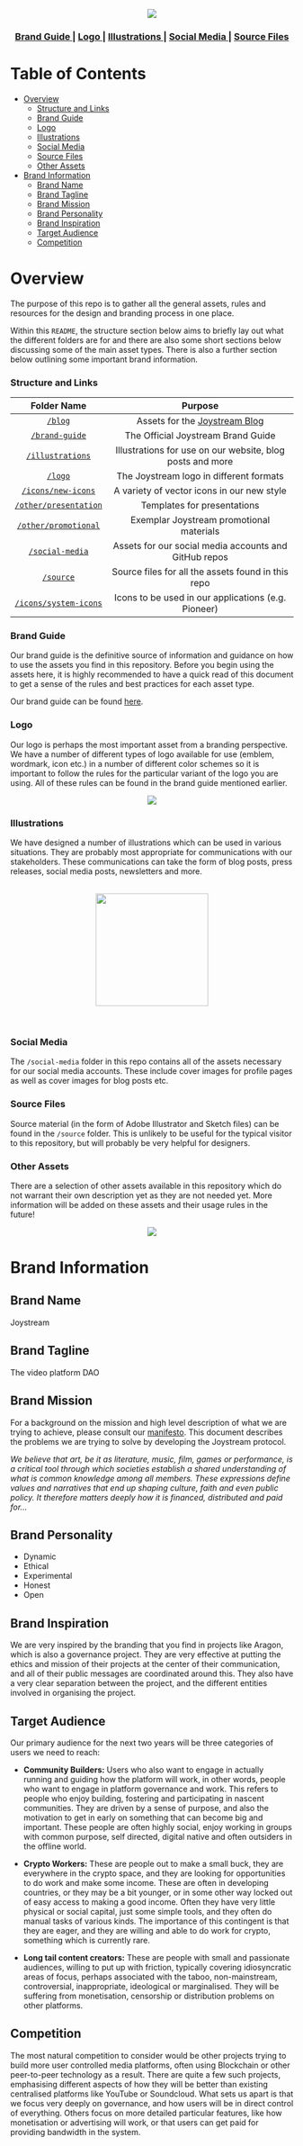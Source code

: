 <p align="center"><img src="design_new.svg"></p>

<div align="center">
  <h3>
  <a href="brand-guide/branding.pdf">
    Brand Guide
  </a>
  <span> | </span>
    <a href="logo">
      Logo
    </a>
    <span> | </span>
    <a href="illustrations">
      Illustrations
    </a>
    <span> | </span>
    <a href="social-media">
      Social Media
    </a>
    <span> | </span>
    <a href="source">
      Source Files
    </a>
  </h3>
</div>

Table of Contents
===
<!-- TOC START min:1 max:3 link:true asterisk:false update:true -->
- [Overview](#overview)
    - [Structure and Links](#structure-and-links)
    - [Brand Guide](#brand-guide)
    - [Logo](#logo)
    - [Illustrations](#illustrations)
    - [Social Media](#social-media)
    - [Source Files](#source-files)
    - [Other Assets](#other-assets)
- [Brand Information](#brand-information)
  - [Brand Name](#brand-name)
  - [Brand Tagline](#brand-tagline)
  - [Brand Mission](#brand-mission)
  - [Brand Personality](#brand-personality)
  - [Brand Inspiration](#brand-inspiration)
  - [Target Audience](#target-audience)
  - [Competition](#competition)
<!-- TOC END -->

# Overview

The purpose of this repo is to gather all the general assets, rules and resources for the design and branding process in one place.

Within this `README`, the structure section below aims to briefly lay out what the different folders are for and there are also some short sections below discussing some of the main asset types. There is also a further section below outlining some important brand information.

### Structure and Links

|   Folder Name  |                           Purpose                           |
|:--------------:|:-----------------------------------------------------------:|
|      [`/blog`](blog)     | Assets for the [Joystream Blog](https://blog.joystream.org) |
|  [`/brand-guide`](brand-guide)  |              The Official Joystream Brand Guide             |
| [`/illustrations`](illustrations) |  Illustrations for use on our website, blog posts and more  |
|      [`/logo`](logo)     |         The Joystream logo in different formats             |
|   [`/icons/new-icons`](icons/new-icons)   |          A variety of vector icons in our new style         |
|  [`/other/presentation`](other/presentation) |                 Templates for presentations                 |
| [`/other/promotional`](other/promotional)  |           Exemplar Joystream promotional materials          |
|  [`/social-media`](social-media) |    Assets for our social media accounts and GitHub repos    |
|     [`/source`](source)    |      Source files for all the assets found in this repo     |
|  [`/icons/system-icons`](icons/system-icons) |     Icons to be used in our applications (e.g. Pioneer)     |

### Brand Guide
Our brand guide is the definitive source of information and guidance on how to use the assets you find in this repository. Before you begin using the assets here, it is highly recommended to have a quick read of this document to get a sense of the rules and best practices for each asset type.

Our brand guide can be found [here](brand-guide/branding.pdf).

### Logo

Our logo is perhaps the most important asset from a branding perspective. We have a number of different types of logo available for use (emblem, wordmark, icon etc.) in a number of different color schemes so it is important to follow the rules for the particular variant of the logo you are using. All of these rules can be found in the brand guide mentioned earlier.

<p align="center"><img src="logo-use.jpeg"></p>

### Illustrations
We have designed a number of illustrations which can be used in various situations. They are probably most appropriate for communications with our stakeholders. These communications can take the form of blog posts, press releases, social media posts, newsletters and more.
<br><br>
<p align="center"><img src="illustrations/PNG (2x)/future testnets.png" width="200"></p>
<br>

### Social Media
The `/social-media` folder in this repo contains all of the assets necessary for our social media accounts. These include cover images for profile pages as well as cover images for blog posts etc.

### Source Files
Source material (in the form of Adobe Illustrator and Sketch files) can be found in the `/source` folder. This is unlikely to be useful for the typical visitor to this repository, but will probably be very helpful for designers.

### Other Assets
There are a selection of other assets available in this repository which do not warrant their own description yet as they are not needed yet. More information will be added on these assets and their usage rules in the future!

<p align="center"><img src="other/promotional/shirts.png"></p>

# Brand Information

## Brand Name
Joystream

## Brand Tagline
The video platform DAO

## Brand Mission
For a background on the mission and high level description of what we are trying to achieve, please consult our [manifesto](https://github.com/Joystream/manifesto/blob/master/paper.pdf). This document describes the problems we are trying to solve by developing the Joystream protocol.

<i>We believe that art, be it as literature, music, film, games or performance, is a critical tool through which societies establish a shared understanding of what is common knowledge among all members. These expressions define values and narratives that end up shaping culture, faith and even public policy. It therefore matters deeply how it is financed, distributed and paid for...</i>

## Brand Personality

- Dynamic
- Ethical
- Experimental
- Honest
- Open

## Brand Inspiration

We are very inspired by the branding that you find in projects like Aragon, which is also a governance project. They are very effective at putting the ethics and mission of their projects at the center of their communication, and all of their public messages are coordinated around this. They also have a very clear separation between the project, and the different entities involved in organising the project.

## Target Audience
Our primary audience for the next two years will be three categories of users we need to reach:

-  **Community Builders:** Users who also want to engage in actually running and guiding how the platform will work, in other words, people who want to engage in platform governance and work. This refers to people who enjoy building, fostering and participating in nascent communities. They are driven by a sense of purpose, and also the motivation to get in early on something that can become big and important. These people are often highly social, enjoy working in groups with common purpose, self directed, digital native and often outsiders in the offline world.

- **Crypto Workers:** These are people out to make a small buck, they are everywhere in the crypto space, and they are looking for opportunities to do work and make some income. These are often in developing countries, or they may be a bit younger, or in some other way locked out of easy access to making a good income. Often they have very little physical or social capital, just some simple tools, and they often do manual tasks of various kinds. The importance of this contingent is that they are eager, and they are willing and able to do work for crypto, something which is currently rare.

- **Long tail content creators:** These are people with small and passionate audiences, willing to put up with friction, typically covering idiosyncratic areas of focus, perhaps associated with the taboo, non-mainstream, controversial, inappropriate, ideological or marginalised. They will be suffering from monetisation, censorship or distribution problems on other platforms.

## Competition

The most natural competition to consider would be other projects trying to build more user controlled media platforms, often using Blockchain or other peer-to-peer technology as a result. There are quite a few such projects, emphasising different aspects of how they will be better than existing centralised platforms like YouTube or Soundcloud. What sets us apart is that we focus very deeply on governance, and how users will be in direct control of everything. Others focus on more detailed particular features, like how monetisation or advertising will work, or that users can get paid for providing bandwidth in the system.
